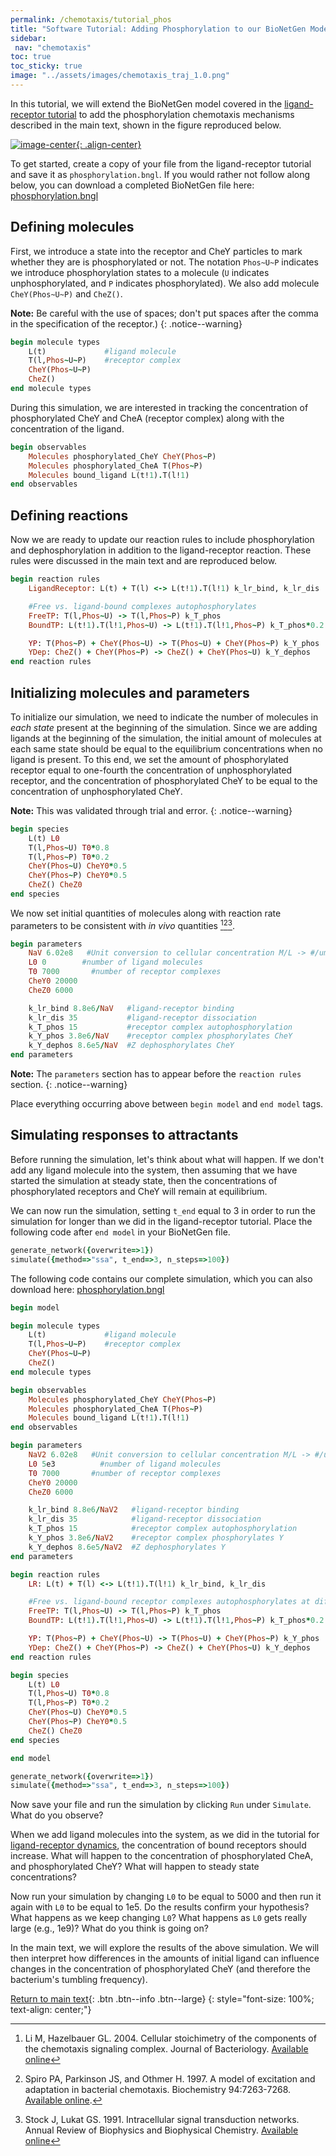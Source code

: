 ```yaml
---
permalink: /chemotaxis/tutorial_phos
title: "Software Tutorial: Adding Phosphorylation to our BioNetGen Model"
sidebar:
 nav: "chemotaxis"
toc: true
toc_sticky: true
image: "../assets/images/chemotaxis_traj_1.0.png"
---
```


In this tutorial, we will extend the BioNetGen model covered in the [ligand-receptor tutorial](tutorial_lr) to add the phosphorylation chemotaxis mechanisms described in the main text, shown in the figure reproduced below.

[![image-center](../assets/images/600px/chemotaxisphosnew.png){: .align-center}](../assets/images/chemotaxisphosnew.png)

To get started, create a copy of your file from the ligand-receptor tutorial and save it as `phosphorylation.bngl`. If you would rather not follow along below, you can download a completed BioNetGen file here:
<a href="../downloads/downloadable/phosphorylation.bngl" download="phosphorylation.bngl">phosphorylation.bngl</a>

## Defining molecules

First, we introduce a state into the receptor and CheY particles to mark whether they are is phosphorylated or not. The notation `Phos~U~P` indicates we introduce phosphorylation states to a molecule (`U` indicates unphosphorylated, and `P` indicates phosphorylated). We also add molecule `CheY(Phos~U~P)` and `CheZ()`.

**Note:** Be careful with the use of spaces; don't put spaces after the comma in the specification of the receptor.)
{: .notice--warning}

~~~ ruby
begin molecule types
	L(t)             #ligand molecule
	T(l,Phos~U~P)    #receptor complex
	CheY(Phos~U~P)
	CheZ()
end molecule types
~~~

During this simulation, we are interested in tracking the concentration of phosphorylated CheY and CheA (receptor complex) along with the concentration of the ligand.

~~~ ruby
begin observables
	Molecules phosphorylated_CheY CheY(Phos~P)
	Molecules phosphorylated_CheA T(Phos~P)
	Molecules bound_ligand L(t!1).T(l!1)
end observables
~~~

## Defining reactions

Now we are ready to update our reaction rules to include phosphorylation and dephosphorylation in addition to the ligand-receptor reaction. These rules were discussed in the main text and are reproduced below.

~~~ ruby
begin reaction rules
	LigandReceptor: L(t) + T(l) <-> L(t!1).T(l!1) k_lr_bind, k_lr_dis

	#Free vs. ligand-bound complexes autophosphorylates
	FreeTP: T(l,Phos~U) -> T(l,Phos~P) k_T_phos
	BoundTP: L(t!1).T(l!1,Phos~U) -> L(t!1).T(l!1,Phos~P) k_T_phos*0.2

	YP: T(Phos~P) + CheY(Phos~U) -> T(Phos~U) + CheY(Phos~P) k_Y_phos
	YDep: CheZ() + CheY(Phos~P) -> CheZ() + CheY(Phos~U) k_Y_dephos
end reaction rules
~~~

## Initializing molecules and parameters

To initialize our simulation, we need to indicate the number of molecules in *each state* present at the beginning of the simulation. Since we are adding ligands at the beginning of the simulation, the initial amount of molecules at each same state should be equal to the equilibrium concentrations when no ligand is present.  To this end, we set the amount of phosphorylated receptor equal to one-fourth the concentration of unphosphorylated receptor, and the concentration of phosphorylated CheY to be equal to the concentration of unphosphorylated CheY.

**Note:** This was validated through trial and error.
{: .notice--warning}

~~~ ruby
begin species
	L(t) L0
	T(l,Phos~U) T0*0.8
	T(l,Phos~P) T0*0.2
	CheY(Phos~U) CheY0*0.5
	CheY(Phos~P) CheY0*0.5
	CheZ() CheZ0
end species
~~~

We now set initial quantities of molecules along with reaction rate parameters to be consistent with *in vivo* quantities [^Li2004][^Spiro1997][^Stock1991].

~~~ ruby
begin parameters
	NaV 6.02e8   #Unit conversion to cellular concentration M/L -> #/um^3
	L0 0        #number of ligand molecules
	T0 7000       #number of receptor complexes
	CheY0 20000
	CheZ0 6000

	k_lr_bind 8.8e6/NaV   #ligand-receptor binding
	k_lr_dis 35           #ligand-receptor dissociation
	k_T_phos 15           #receptor complex autophosphorylation
	k_Y_phos 3.8e6/NaV    #receptor complex phosphorylates CheY
	k_Y_dephos 8.6e5/NaV  #Z dephosphorylates CheY
end parameters
~~~

**Note:** The `parameters` section has to appear before the `reaction rules` section.
{: .notice--warning}

Place everything occurring above between `begin model` and `end model` tags.

## Simulating responses to attractants

Before running the simulation, let's think about what will happen. If we don't add any ligand molecule into the system, then assuming that we have started the simulation at steady state, then the concentrations of phosphorylated receptors and CheY will remain at equilibrium.

We can now run the simulation, setting `t_end` equal to 3 in order to run the simulation for longer than we did in the ligand-receptor tutorial. Place the following code after `end model` in your BioNetGen file.

~~~ ruby
generate_network({overwrite=>1})
simulate({method=>"ssa", t_end=>3, n_steps=>100})
~~~

The following code contains our complete simulation, which you can also download here:
<a href="../downloads/downloadable/phosphorylation.bngl" download="phosphorylation.bngl">phosphorylation.bngl</a>

~~~ ruby
begin model

begin molecule types
	L(t)             #ligand molecule
	T(l,Phos~U~P)    #receptor complex
	CheY(Phos~U~P)
	CheZ()
end molecule types

begin observables
	Molecules phosphorylated_CheY CheY(Phos~P)
	Molecules phosphorylated_CheA T(Phos~P)
	Molecules bound_ligand L(t!1).T(l!1)
end observables

begin parameters
	NaV2 6.02e8   #Unit conversion to cellular concentration M/L -> #/um^3
	L0 5e3          #number of ligand molecules
	T0 7000       #number of receptor complexes
	CheY0 20000
	CheZ0 6000

	k_lr_bind 8.8e6/NaV2   #ligand-receptor binding
	k_lr_dis 35            #ligand-receptor dissociation
	k_T_phos 15            #receptor complex autophosphorylation
	k_Y_phos 3.8e6/NaV2    #receptor complex phosphorylates Y
	k_Y_dephos 8.6e5/NaV2  #Z dephosphorylates Y
end parameters

begin reaction rules
	LR: L(t) + T(l) <-> L(t!1).T(l!1) k_lr_bind, k_lr_dis

	#Free vs. ligand-bound receptor complexes autophosphorylates at different rates
	FreeTP: T(l,Phos~U) -> T(l,Phos~P) k_T_phos
	BoundTP: L(t!1).T(l!1,Phos~U) -> L(t!1).T(l!1,Phos~P) k_T_phos*0.2

	YP: T(Phos~P) + CheY(Phos~U) -> T(Phos~U) + CheY(Phos~P) k_Y_phos
	YDep: CheZ() + CheY(Phos~P) -> CheZ() + CheY(Phos~U) k_Y_dephos
end reaction rules

begin species
	L(t) L0
	T(l,Phos~U) T0*0.8
	T(l,Phos~P) T0*0.2
	CheY(Phos~U) CheY0*0.5
	CheY(Phos~P) CheY0*0.5
	CheZ() CheZ0
end species

end model

generate_network({overwrite=>1})
simulate({method=>"ssa", t_end=>3, n_steps=>100})
~~~

Now save your file and run the simulation by clicking `Run` under `Simulate`. What do you observe?

When we add ligand molecules into the system, as we did in the tutorial for [ligand-receptor dynamics](tutorial_lr), the concentration of bound receptors should increase. What will happen to the concentration of phosphorylated CheA, and phosphorylated CheY? What will happen to steady state concentrations?

Now run your simulation by changing `L0` to be equal to 5000 and then run it again with `L0` to be equal to 1e5. Do the results confirm your hypothesis? What happens as we keep changing `L0`? What happens as `L0` gets really large (e.g., 1e9)? What do you think is going on?

In the main text, we will explore the results of the above simulation. We will then interpret how differences in the amounts of initial ligand can influence changes in the concentration of phosphorylated CheY (and therefore the bacterium's tumbling frequency).

[^Bertoli2013]: Bertoli C, Skotheim JM, de Bruin RAM. 2013. Control of cell cycle transcription during G1 and S phase. Nature Reviews Molecular Cell Biology 14:518-528. [Available online](https://www.nature.com/articles/nrm3629).

[^Li2004]: Li M, Hazelbauer GL. 2004. Cellular stoichimetry of the components of the chemotaxis signaling complex. Journal of Bacteriology. [Available online](https://jb.asm.org/content/186/12/3687)

[^Stock1991]: Stock J, Lukat GS. 1991. Intracellular signal transduction networks. Annual Review of Biophysics and Biophysical Chemistry. [Available online](https://www.annualreviews.org/doi/abs/10.1146/annurev.bb.20.060191.000545)

[^Spiro1997]: Spiro PA, Parkinson JS, and Othmer H. 1997. A model of excitation and adaptation in bacterial chemotaxis. Biochemistry 94:7263-7268. [Available online](https://www.pnas.org/content/94/14/7263).


[Return to main text](biochemistry#tumbling-frequency-and-changing-ligand-concentrations){: .btn .btn--info .btn--large}
{: style="font-size: 100%; text-align: center;"}
